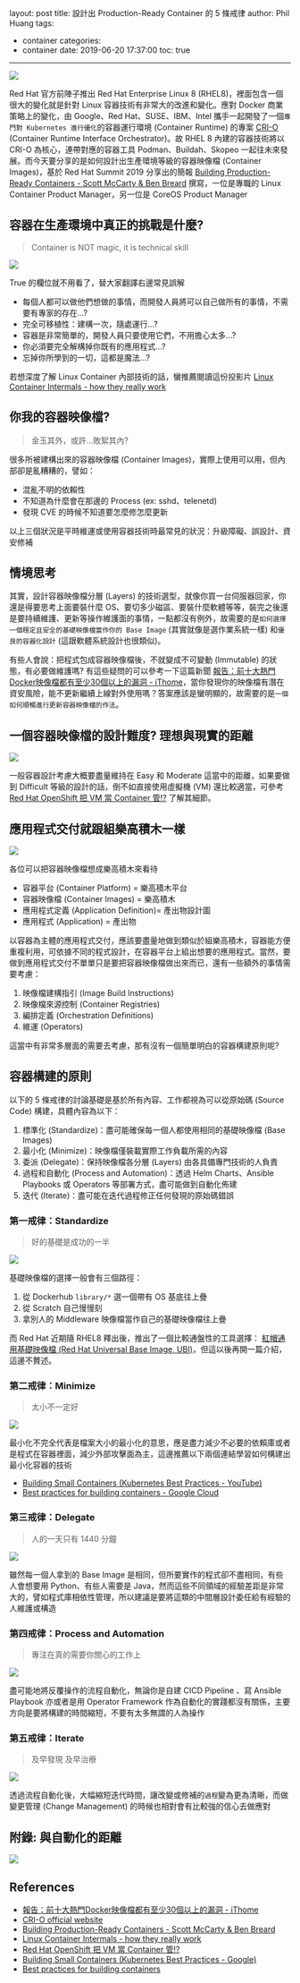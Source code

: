 layout: post
title: 設計出 Production-Ready Container 的 5 條戒律
author: Phil Huang
tags:
  - container
categories:
  - container
date: 2019-06-20 17:37:00
toc: true
---
![](/images/rhel8-logo.jpg)

Red Hat 官方前陣子推出 Red Hat Enterprise Linux 8 (RHEL8)，裡面包含一個很大的變化就是針對 Linux 容器技術有非常大的改進和變化。應對 Docker 商業策略上的變化，由 Google、Red Hat、SUSE、IBM、Intel 攜手一起開發了一個`專門對 Kubernetes 進行優化`的容器運行環境 (Container Runtime) 的專案 [CRI-O][3] (Container Runtime Interface Orchestrator)。故 RHEL 8 內建的容器技術將以 CRI-O 為核心，連帶對應的容器工具 Podman、Buildah、Skopeo 一起往未來發展。而今天要分享的是如何設計出生產環境等級的容器映像檔 (Container Images)，基於 Red Hat Summit 2019 分享出的簡報 [Building Production-Ready Containers - Scott McCarty & Ben Breard][4] 撰寫，一位是專職的 Linux Container Product Manager，另一位是 CoreOS Product Manager

<!--more-->

## 容器在生產環境中真正的挑戰是什麼?

> Container is NOT magic, it is technical skill

![](/images/container-challenge.png)

True 的欄位就不用看了，替大家翻譯右邊常見誤解

- 每個人都可以做他們想做的事情，而開發人員將可以自己做所有的事情，不需要有專家的存在...?
- 完全可移植性：建構一次，隨處運行...?
- 容器是非常簡單的，開發人員只要使用它們，不用擔心太多...?
- 你必須要完全解構掉你既有的應用程式...?
- 忘掉你所學到的一切，這都是魔法...?

若想深度了解 Linux Container 內部技術的話，蠻推薦閱讀這份投影片 [Linux Container Intermals - how they really work][1]

## 你我的容器映像檔?

> 金玉其外，或許...敗絮其內?

很多所被建構出來的容器映像檔 (Container Images)，實際上使用可以用，但內部卻是亂糟糟的，譬如：

- 混亂不明的依賴性
- 不知道為什麼會在那邊的 Process (ex: sshd、telenetd)
- 發現 CVE 的時候不知道要怎麼修怎麼更新

以上三個狀況是平時維運或使用容器技術時最常見的狀況：升級障礙、誤設計、資安修補

## 情境思考

其實，設計容器映像檔分層 (Layers) 的技術選型，就像你買一台伺服器回家，你還是得要思考上面要裝什麼 OS、要切多少磁區、要裝什麼軟體等等，裝完之後還是要持續維護、更新等操作維護面的事情，一點都沒有例外，故需要的是`如何選擇一個穩定且安全的基礎映像檔當作你的 Base Image` (其實就像是選作業系統一樣) 和`優良的容器化設計` (這跟軟體系統設計也很類似)。

有些人會說：把程式包成容器映像檔後，不就變成不可變動 (Immutable) 的狀態，有必要做維護嗎? 有這些疑問的可以參考一下這篇新聞 [報告：前十大熱門Docker映像檔都有至少30個以上的漏洞 - iThome][2]，當你發現你的映像檔有潛在資安風險，能不更新繼續上線對外使用嗎？答案應該是蠻明顯的，故需要的是`一個如何順暢進行更新容器映像檔的作法`。

## 一個容器映像檔的設計難度? 理想與現實的距離

![](/images/container-level.png)

一般容器設計考慮大概要盡量維持在 Easy 和 Moderate 這當中的距離，如果要做到 Difficult 等級的設計的話，倒不如直接使用虛擬機 (VM) 還比較適當，可參考 [Red Hat OpenShift 把 VM 當 Container 管!?][5] 了解其細節。

## 應用程式交付就跟組樂高積木一樣

![](/images/application-delivery.png)

各位可以把容器映像檔想成樂高積木來看待

- 容器平台 (Container Platform) = 樂高積木平台
- 容器映像檔 (Container Images) = 樂高積木
- 應用程式定義 (Application Definition)= 產出物設計圖
- 應用程式 (Application) = 產出物

以容器為主體的應用程式交付，應該要盡量地做到類似於組樂高積木，容器能方便重複利用，可依據不同的程式設計，在容器平台上組出想要的應用程式。當然，要做到應用程式交付不單單只是要把容器映像檔做出來而已，還有一些額外的事情需要考慮：

1. 映像檔建構指引 (Image Build Instructions)
2. 映像檔來源控制 (Container Registries)
3. 編排定義 (Orchestration Definitions)
4. 維運 (Operators)

這當中有非常多層面的需要去考慮，那有沒有一個簡單明白的容器構建原則呢?

## 容器構建的原則

以下的 5 條戒律的討論基礎是基於所有內容、工作都視為可以從原始碼 (Source Code) 構建，具體內容為以下：

1. 標準化 (Standardize)：盡可能確保每一個人都使用相同的基礎映像檔 (Base Images)
2. 最小化 (Minimize)：映像檔僅裝載實際工作負載所需的內容
3. 委派 (Delegate)：保持映像檔各分層 (Layers) 由各具備專門技術的人負責
4. 過程和自動化 (Process and Automation)：透過 Helm Charts、Ansible Playbooks 或 Operators 等部署方式，盡可能做到自動化佈建
5. 迭代 (Iterate)：盡可能在迭代過程修正任何發現的原始碼錯誤

### 第一戒律：Standardize

> 好的基礎是成功的一半

![](/images/Commandent-1-standardize.png)


基礎映像檔的選擇一般會有三個路徑：

1. 從 Dockerhub `library/*` 選一個帶有 OS 基底往上疊
2. 從 Scratch 自己慢慢刻
3. 拿別人的 Middleware 映像檔當作自己的基礎映像檔往上疊

而 Red Hat 近期隨 RHEL8 釋出後，推出了一個比較通盤性的工具選擇： [紅帽通用基礎映像檔 (Red Hat Universal Base Image, UBI)][6]，但這以後再開一篇介紹，這邊不贅述。

### 第二戒律：Minimize

> 太小不一定好

![](/images/Commandent-2-minimize.png)

最小化不完全代表是檔案大小的最小化的意思，應是盡力減少不必要的依賴庫或者是程式在容器裡面，減少外部攻擊面為主，這邊推薦以下兩個連結學習如何構建出最小化容器的技術
- [Building Small Containers (Kubernetes Best Practices - YouTube)][7]
- [Best practices for building containers - Google Cloud][8]

### 第三戒律：Delegate

> 人的一天只有 1440 分鐘

![](/images/Commandent-3-delegate.png)

雖然每一個人拿到的 Base Image 是相同，但所要實作的程式卻不盡相同，有些人會想要用 Python、有些人需要是 Java，然而這些不同領域的經驗差距是非常大的，譬如程式庫相依性管理，所以建議是要將這類的中間層設計委任給有經驗的人維護或構造

### 第四戒律：Process and Automation

> 專注在真的需要你關心的工作上

![](/images/Commandent-4-focus-on-automation.png)

盡可能地將反覆操作的流程自動化，無論你是自建 CICD Pipeline 、寫 Ansible Playbook 亦或者是用 Operator Framework 作為自動化的實踐都沒有關係，主要方向是要將構建的時間縮短，不要有太多無謂的人為操作

### 第五戒律：Iterate

> 及早發現 及早治療

![](/images/Commandent-5-iterate.png)

透過流程自動化後，大幅縮短迭代時間，讓改變或修補的`過程`變為更為清晰，而做變更管理 (Change Management) 的時候也相對會有比較強的信心去做應對

## 附錄: 與自動化的距離

![](/images/xkcd.png)


## References
- [報告：前十大熱門Docker映像檔都有至少30個以上的漏洞 - iThome][2]
- [CRI-O official website][3]
- [Building Production-Ready Containers - Scott McCarty & Ben Breard][4]
- [Linux Container Intermals - how they really work][1]
- [Red Hat OpenShift 把 VM 當 Container 管!?][5]
- [Building Small Containers (Kubernetes Best Practices - Google)][7]
- [Best practices for building containers][8]

[1]: http://crunchtools.com/files/2019/05/Linux-Container-Internals-2.0.pdf
[2]: https://www.ithome.com.tw/news/129018
[3]: https://cri-o.io/
[4]: http://crunchtools.com/files/2019/05/Summit-2019_-Building-Production-Ready-Containers.pdf
[5]: https://blog.pichuang.com.tw/20190420-redhat-openshift-kubevirt
[6]: https://www.redhat.com/en/blog/introducing-red-hat-universal-base-image
[7]: https://www.youtube.com/watch?v=wGz_cbtCiEA
[8]: https://cloud.google.com/solutions/best-practices-for-building-containers